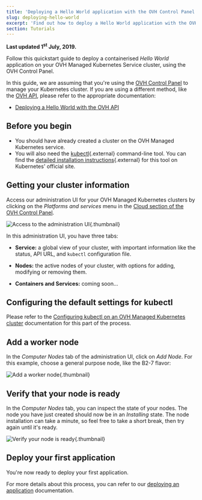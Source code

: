 ```yaml
---
title: 'Deploying a Hello World application with the OVH Control Panel'
slug: deploying-hello-world
excerpt: 'Find out how to deploy a Hello World application with the OVH Control Panel'
section: Tutorials
---
```


**Last updated 1<sup>st</sup> July, 2019.**

Follow this quickstart guide to deploy a containerised *Hello World* application on your OVH Managed Kubernetes Service cluster, using the OVH Control Panel.

In this guide, we are assuming that you're using the [OVH Control Panel](https://www.ovh.com/manager/cloud/) to manage your Kubernetes cluster. If you are using a different method, like the [OVH API](https://api.ovh.com/), please refer to the appropriate documentation:

- [Deploying a Hello World with the OVH API](../deploying-hello-world-ovh-api/)


## Before you begin

* You should have already created a cluster on the OVH Managed Kubernetes service.
* You will also need the [kubectl](https://kubernetes.io/docs/reference/kubectl/overview/){.external} command-line tool. You can find the [detailed installation instructions](https://kubernetes.io/docs/tasks/tools/install-kubectl/){.external} for this tool on Kubernetes' official site.


## Getting your cluster information

Access our administration UI for your OVH Managed Kubernetes clusters by clicking on the *Platforms and services* menu in the [Cloud section of the OVH Control Panel](https://www.ovh.com/manager/cloud/).

![Access to the administration UI](images/kubernetes-quickstart-01.png){.thumbnail}

In this administration UI, you have three tabs:

- **Service:** a global view of your cluster, with important information like the status, API URL, and `kubectl` configuration file.

- **Nodes:** the active nodes of your cluster, with options for adding, modifying or removing them.

- **Containers and Services:** coming soon...

## Configuring the default settings for kubectl

Please refer to the [Configuring kubectl on an OVH Managed Kubernetes cluster](../configuring-kubectl/) documentation for this part of the process.

## Add a worker node

In the *Computer Nodes* tab of the administration UI, click on *Add Node*. For this example, choose a general purpose node, like the B2-7 flavor:

![Add a worker node](images/kubernetes-quickstart-03.png){.thumbnail}


## Verify that your node is ready


In the *Computer Nodes* tab, you can inspect the state of your nodes. The node you have just created should now be in an *Installing* state. The node installation can take a minute, so feel free to take a short break, then try again until it's ready.

![Verify your node is ready](images/kubernetes-quickstart-06.png){.thumbnail}


## Deploy your first application

You're now ready to deploy your first application.

For more details about this process, you can refer to our [deploying an application](../deploying-an-application/) documentation. 